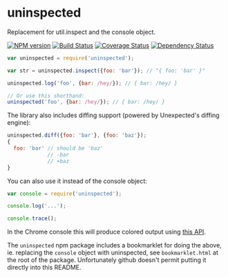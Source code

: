 uninspected
===========

Replacement for util.inspect and the console object.

[![NPM version](https://badge.fury.io/js/messy.svg)](http://badge.fury.io/js/uninspected)
[![Build Status](https://travis-ci.org/unexpectedjs/uninspected.svg?branch=master)](https://travis-ci.org/unexpectedjs/uninspected)
[![Coverage Status](https://coveralls.io/repos/unexpectedjs/uninspected/badge.svg)](https://coveralls.io/r/unexpectedjs/uninspected)
[![Dependency Status](https://david-dm.org/unexpectedjs/uninspected.svg)](https://david-dm.org/unexpectedjs/uninspected)

```javascript
var uninspected = require('uninspected');

var str = uninspected.inspect({foo: 'bar'}); // "{ foo: 'bar' }"

uninspected.log('foo', {bar: /hey/}); // { bar: /hey/ }

// Or use this shorthand:
uninspected('foo', {bar: /hey/}); // { bar: /hey/ }
```

The library also includes diffing support (powered by Unexpected's diffing engine):

```javascript
uninspected.diff({foo: 'bar'}, {foo: 'baz'});
{
  foo: 'bar' // should be 'baz'
             // -bar
             // +baz
}
```

You can also use it instead of the console object:

```javascript
var console = require('uninspected');

console.log('...');

console.trace();
```

In the Chrome console this will produce colored output using [this API](https://developer.chrome.com/devtools/docs/console#styling-console-output-with-css).

The `uninspected` npm package includes a bookmarklet for doing the above, ie. replacing the `console` object with uninspected, see `bookmarklet.html` at the root of the package. Unfortunately github doesn't permit putting it directly into this README.
